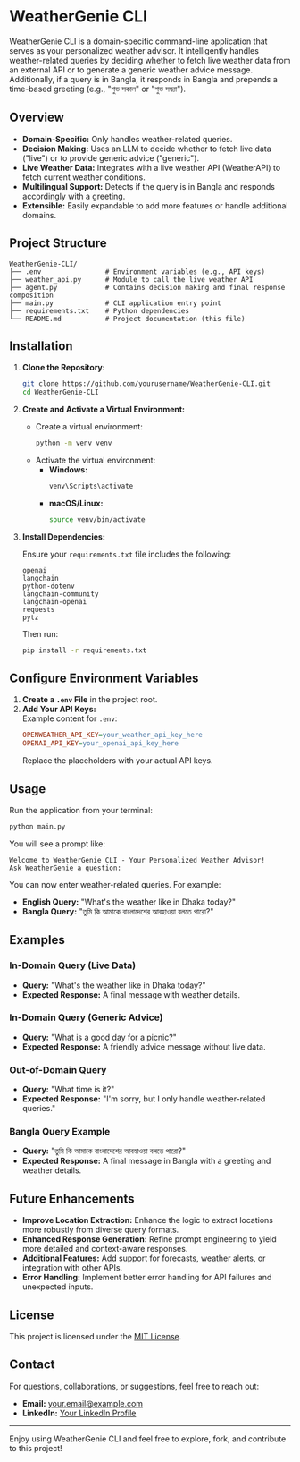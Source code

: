 # WeatherGenie CLI

WeatherGenie CLI is a domain-specific command-line application that serves as your personalized weather advisor. It intelligently handles weather-related queries by deciding whether to fetch live weather data from an external API or to generate a generic weather advice message. Additionally, if a query is in Bangla, it responds in Bangla and prepends a time-based greeting (e.g., "শুভ সকাল" or "শুভ সন্ধ্যা").

## Overview

- **Domain-Specific:** Only handles weather-related queries.
- **Decision Making:** Uses an LLM to decide whether to fetch live data ("live") or to provide generic advice ("generic").
- **Live Weather Data:** Integrates with a live weather API (WeatherAPI) to fetch current weather conditions.
- **Multilingual Support:** Detects if the query is in Bangla and responds accordingly with a greeting.
- **Extensible:** Easily expandable to add more features or handle additional domains.

## Project Structure

```
WeatherGenie-CLI/
├── .env                # Environment variables (e.g., API keys)
├── weather_api.py      # Module to call the live weather API
├── agent.py            # Contains decision making and final response composition
├── main.py             # CLI application entry point
├── requirements.txt    # Python dependencies
└── README.md           # Project documentation (this file)
```

## Installation

1. **Clone the Repository:**

   ```bash
   git clone https://github.com/yourusername/WeatherGenie-CLI.git
   cd WeatherGenie-CLI
   ```

2. **Create and Activate a Virtual Environment:**

   - Create a virtual environment:
     ```bash
     python -m venv venv
     ```
   - Activate the virtual environment:
     - **Windows:**
       ```bash
       venv\Scripts\activate
       ```
     - **macOS/Linux:**
       ```bash
       source venv/bin/activate
       ```

3. **Install Dependencies:**

   Ensure your `requirements.txt` file includes the following:
   ```plaintext
   openai
   langchain
   python-dotenv
   langchain-community
   langchain-openai
   requests
   pytz
   ```
   Then run:
   ```bash
   pip install -r requirements.txt
   ```

## Configure Environment Variables

1. **Create a `.env` File** in the project root.
2. **Add Your API Keys:**  
   Example content for `.env`:
   ```ini
   OPENWEATHER_API_KEY=your_weather_api_key_here
   OPENAI_API_KEY=your_openai_api_key_here
   ```
   Replace the placeholders with your actual API keys.

## Usage

Run the application from your terminal:
```bash
python main.py
```

You will see a prompt like:
```
Welcome to WeatherGenie CLI - Your Personalized Weather Advisor!
Ask WeatherGenie a question:
```

You can now enter weather-related queries. For example:
- **English Query:** "What's the weather like in Dhaka today?"
- **Bangla Query:** "তুমি কি আমাকে বাংলাদেশের আবহাওয়া বলতে পারো?"

## Examples

### In-Domain Query (Live Data)
- **Query:** "What's the weather like in Dhaka today?"
- **Expected Response:** A final message with weather details.

### In-Domain Query (Generic Advice)
- **Query:** "What is a good day for a picnic?"
- **Expected Response:** A friendly advice message without live data.

### Out-of-Domain Query
- **Query:** "What time is it?"
- **Expected Response:** "I'm sorry, but I only handle weather-related queries."

### Bangla Query Example
- **Query:** "তুমি কি আমাকে বাংলাদেশের আবহাওয়া বলতে পারো?"
- **Expected Response:** A final message in Bangla with a greeting and weather details.

## Future Enhancements

- **Improve Location Extraction:** Enhance the logic to extract locations more robustly from diverse query formats.
- **Enhanced Response Generation:** Refine prompt engineering to yield more detailed and context-aware responses.
- **Additional Features:** Add support for forecasts, weather alerts, or integration with other APIs.
- **Error Handling:** Implement better error handling for API failures and unexpected inputs.

## License

This project is licensed under the [MIT License](LICENSE).

## Contact

For questions, collaborations, or suggestions, feel free to reach out:
- **Email:** [your.email@example.com](mailto:your.email@example.com)
- **LinkedIn:** [Your LinkedIn Profile](https://www.linkedin.com/in/yourprofile)

---

Enjoy using WeatherGenie CLI and feel free to explore, fork, and contribute to this project!
